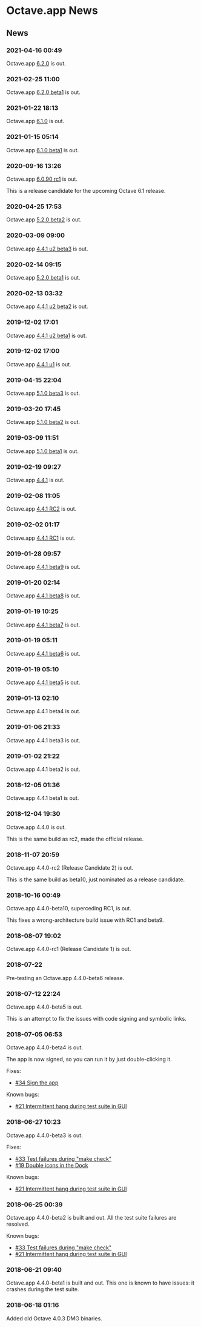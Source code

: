 # Octave.app News

## News

### 2021-04-16 00:49

Octave.app [6.2.0](https://github.com/octave-app/octave-app/releases/tag/v6.2.0) is out.

### 2021-02-25 11:00

Octave.app [6.2.0 beta1](https://github.com/octave-app/octave-app/releases/tag/v6.2.0-beta1) is out.

### 2021-01-22 18:13

Octave.app [6.1.0](https://github.com/octave-app/octave-app/releases/tag/v6.1.0) is out.

### 2021-01-15 05:14

Octave.app [6.1.0 beta1](https://github.com/octave-app/octave-app/releases/tag/v6.1.0-beta1) is out.

### 2020-09-16 13:26

Octave.app [6.0.90 rc1](https://github.com/octave-app/octave-app/releases/tag/v6.0.90-rc1) is out.

This is a release candidate for the upcoming Octave 6.1 release.

### 2020-04-25 17:53

Octave.app [5.2.0 beta2](https://github.com/octave-app/octave-app/releases/tag/v5.2.0-beta2) is out.

### 2020-03-09 09:00

Octave.app [4.4.1 u2 beta3](https://github.com/octave-app/octave-app/releases/tag/v4.4.1-u2-beta3) is out.

### 2020-02-14 09:15

Octave.app [5.2.0 beta1](https://github.com/octave-app/octave-app/releases/tag/v5.2.0-beta1) is out.

### 2020-02-13 03:32

Octave.app [4.4.1 u2 beta2](https://github.com/octave-app/octave-app/releases/tag/v4.4.1-u2-beta2) is out.

### 2019-12-02 17:01

Octave.app [4.4.1 u2 beta1](https://github.com/octave-app/octave-app/releases/tag/v4.4.1-u2-beta1) is out.

### 2019-12-02 17:00

Octave.app [4.4.1 u1](https://github.com/octave-app/octave-app/releases/tag/v4.4.1-u1) is out.

### 2019-04-15 22:04

Octave.app [5.1.0 beta3](https://github.com/octave-app/octave-app/releases/tag/v5.1.0-beta3) is out.

### 2019-03-20 17:45

Octave.app [5.1.0 beta2](https://github.com/octave-app/octave-app/releases/tag/v5.1.0-beta2) is out.

### 2019-03-09 11:51

Octave.app [5.1.0 beta1](https://github.com/octave-app/octave-app/releases/tag/v5.1.0-beta1) is out.

### 2019-02-19 09:27

Octave.app [4.4.1](https://github.com/octave-app/octave-app/releases/tag/v4.4.1) is out.

### 2019-02-08 11:05

Octave.app [4.4.1 RC2](https://github.com/octave-app/octave-app/releases/tag/v4.4.1-RC2) is out.

### 2019-02-02 01:17

Octave.app [4.4.1 RC1](https://github.com/octave-app/octave-app/releases/tag/v4.4.1-RC1) is out.

### 2019-01-28 09:57

Octave.app [4.4.1 beta9](https://github.com/octave-app/octave-app/releases/tag/v4.4.1-beta9) is out.

### 2019-01-20 02:14

Octave.app [4.4.1 beta8](https://github.com/octave-app/octave-app/releases/tag/v4.4.1-beta8) is out.

### 2019-01-19 10:25

Octave.app [4.4.1 beta7](https://github.com/octave-app/octave-app/releases/tag/v4.4.1-beta7) is out.

### 2019-01-19 05:11

Octave.app [4.4.1 beta6](https://github.com/octave-app/octave-app/releases/tag/v4.4.1-beta6) is out.

### 2019-01-19 05:10

Octave.app [4.4.1 beta5](https://github.com/octave-app/octave-app/releases/tag/v4.4.1-beta4) is out.

### 2019-01-13 02:10

Octave.app 4.4.1 beta4 is out.

### 2019-01-06 21:33

Octave.app 4.4.1 beta3 is out.

### 2019-01-02 21:22

Octave.app 4.4.1 beta2 is out.

### 2018-12-05 01:36

Octave.app 4.4.1 beta1 is out.

### 2018-12-04 19:30

Octave.app 4.4.0 is out.

This is the same build as rc2, made the official release.

### 2018-11-07 20:59

Octave.app 4.4.0-rc2 (Release Candidate 2) is out.

This is the same build as beta10, just nominated as a release candidate.

### 2018-10-16 00:49

Octave.app 4.4.0-beta10, superceding RC1, is out.

This fixes a wrong-architecture build issue with RC1 and beta9.

### 2018-08-07 19:02

Octave.app 4.4.0-rc1 (Release Candidate 1) is out.

### 2018-07-22

Pre-testing an Octave.app 4.4.0-beta6 release.

### 2018-07-12 22:24

Octave.app 4.4.0-beta5 is out.

This is an attempt to fix the issues with code signing and symbolic links.

### 2018-07-05 06:53

Octave.app 4.4.0-beta4 is out.

The app is now signed, so you can run it by just double-clicking it.

Fixes:

* [#34 Sign the app](https://github.com/octave-app/octave-app-bundler/issues/34)

Known bugs:

* [#21 Intermittent hang during test suite in GUI](https://github.com/octave-app/octave-app-bundler/issues/21)

### 2018-06-27 10:23

Octave.app 4.4.0-beta3 is out.

Fixes:

* [#33 Test failures during "make check"](https://github.com/octave-app/octave-app-bundler/issues/33)
* [#19 Double icons in the Dock](https://github.com/octave-app/octave-app-bundler/issues/19)

Known bugs:

* [#21 Intermittent hang during test suite in GUI](https://github.com/octave-app/octave-app-bundler/issues/21)

### 2018-06-25 00:39

Octave.app 4.4.0-beta2 is built and out.
All the test suite failures are resolved.

Known bugs:

* [#33 Test failures during "make check"](https://github.com/octave-app/octave-app-bundler/issues/33)
* [#21 Intermittent hang during test suite in GUI](https://github.com/octave-app/octave-app-bundler/issues/21)

### 2018-06-21 09:40

Octave.app 4.4.0-beta1 is built and out.
This one is known to have issues: it crashes during the test suite.

### 2018-06-18 01:16

Added old Octave 4.0.3 DMG binaries.
